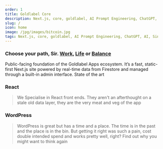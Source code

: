 ```yaml
---
order: 1
title: Goldlabel Core
description: Next.js, core, goldlabel, AI Prompt Engineering, ChatGPT, AI, Singularity
slug: /
icon: home
image: /jpg/images/bitcoin.jpg
tags: Next.js, core, goldlabel, AI Prompt Engineering, ChatGPT, AI, Singularity
---
```

### Choose your path, Sir. [Work](/work), [Life](/life) or [Balance](/balance)

Public-facing foundation of the Goldlabel Apps ecosystem. It’s a fast, static-first Next.js site powered by real-time data from Firestore and managed through a built-in admin interface. State of the art

### React

> We Specialise in React front ends. They aren't an afterthought on a stale old data layer, they are the very meat and veg of the app

### WordPress

> WordPress is great but has a time and a place. The time is in the past and the place is in the bin. But getting it right was such a pain, cost double intended spend and works pretty well, right? Find out why you might want to think again